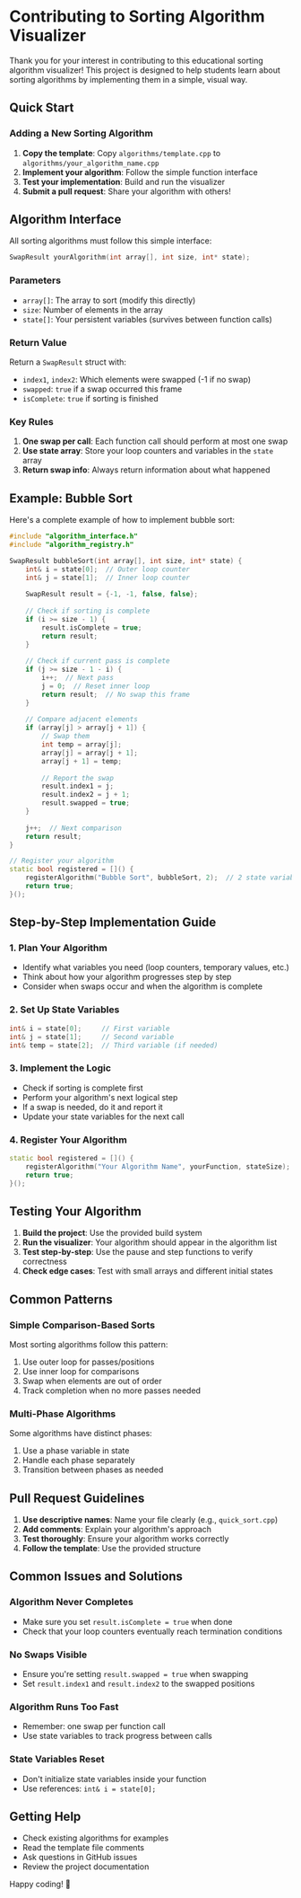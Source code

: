 # Contributing to Sorting Algorithm Visualizer

Thank you for your interest in contributing to this educational sorting algorithm visualizer! This project is designed to help students learn about sorting algorithms by implementing them in a simple, visual way.

## Quick Start

### Adding a New Sorting Algorithm

1. **Copy the template**: Copy `algorithms/template.cpp` to `algorithms/your_algorithm_name.cpp`
2. **Implement your algorithm**: Follow the simple function interface
3. **Test your implementation**: Build and run the visualizer
4. **Submit a pull request**: Share your algorithm with others!

## Algorithm Interface

All sorting algorithms must follow this simple interface:

```cpp
SwapResult yourAlgorithm(int array[], int size, int* state);
```

### Parameters
- `array[]`: The array to sort (modify this directly)
- `size`: Number of elements in the array
- `state[]`: Your persistent variables (survives between function calls)

### Return Value
Return a `SwapResult` struct with:
- `index1`, `index2`: Which elements were swapped (-1 if no swap)
- `swapped`: `true` if a swap occurred this frame
- `isComplete`: `true` if sorting is finished

### Key Rules
1. **One swap per call**: Each function call should perform at most one swap
2. **Use state array**: Store your loop counters and variables in the `state` array
3. **Return swap info**: Always return information about what happened

## Example: Bubble Sort

Here's a complete example of how to implement bubble sort:

```cpp
#include "algorithm_interface.h"
#include "algorithm_registry.h"

SwapResult bubbleSort(int array[], int size, int* state) {
    int& i = state[0];  // Outer loop counter
    int& j = state[1];  // Inner loop counter
    
    SwapResult result = {-1, -1, false, false};
    
    // Check if sorting is complete
    if (i >= size - 1) {
        result.isComplete = true;
        return result;
    }
    
    // Check if current pass is complete
    if (j >= size - 1 - i) {
        i++;  // Next pass
        j = 0;  // Reset inner loop
        return result;  // No swap this frame
    }
    
    // Compare adjacent elements
    if (array[j] > array[j + 1]) {
        // Swap them
        int temp = array[j];
        array[j] = array[j + 1];
        array[j + 1] = temp;
        
        // Report the swap
        result.index1 = j;
        result.index2 = j + 1;
        result.swapped = true;
    }
    
    j++;  // Next comparison
    return result;
}

// Register your algorithm
static bool registered = []() {
    registerAlgorithm("Bubble Sort", bubbleSort, 2);  // 2 state variables
    return true;
}();
```

## Step-by-Step Implementation Guide

### 1. Plan Your Algorithm
- Identify what variables you need (loop counters, temporary values, etc.)
- Think about how your algorithm progresses step by step
- Consider when swaps occur and when the algorithm is complete

### 2. Set Up State Variables
```cpp
int& i = state[0];     // First variable
int& j = state[1];     // Second variable
int& temp = state[2];  // Third variable (if needed)
```

### 3. Implement the Logic
- Check if sorting is complete first
- Perform your algorithm's next logical step
- If a swap is needed, do it and report it
- Update your state variables for the next call

### 4. Register Your Algorithm
```cpp
static bool registered = []() {
    registerAlgorithm("Your Algorithm Name", yourFunction, stateSize);
    return true;
}();
```

## Testing Your Algorithm

1. **Build the project**: Use the provided build system
2. **Run the visualizer**: Your algorithm should appear in the algorithm list
3. **Test step-by-step**: Use the pause and step functions to verify correctness
4. **Check edge cases**: Test with small arrays and different initial states

## Common Patterns

### Simple Comparison-Based Sorts
Most sorting algorithms follow this pattern:
1. Use outer loop for passes/positions
2. Use inner loop for comparisons
3. Swap when elements are out of order
4. Track completion when no more passes needed

### Multi-Phase Algorithms
Some algorithms have distinct phases:
1. Use a phase variable in state
2. Handle each phase separately
3. Transition between phases as needed

## Pull Request Guidelines

1. **Use descriptive names**: Name your file clearly (e.g., `quick_sort.cpp`)
2. **Add comments**: Explain your algorithm's approach
3. **Test thoroughly**: Ensure your algorithm works correctly
4. **Follow the template**: Use the provided structure

## Common Issues and Solutions

### Algorithm Never Completes
- Make sure you set `result.isComplete = true` when done
- Check that your loop counters eventually reach termination conditions

### No Swaps Visible
- Ensure you're setting `result.swapped = true` when swapping
- Set `result.index1` and `result.index2` to the swapped positions

### Algorithm Runs Too Fast
- Remember: one swap per function call
- Use state variables to track progress between calls

### State Variables Reset
- Don't initialize state variables inside your function
- Use references: `int& i = state[0];`

## Getting Help

- Check existing algorithms for examples
- Read the template file comments
- Ask questions in GitHub issues
- Review the project documentation

Happy coding! 🎉
